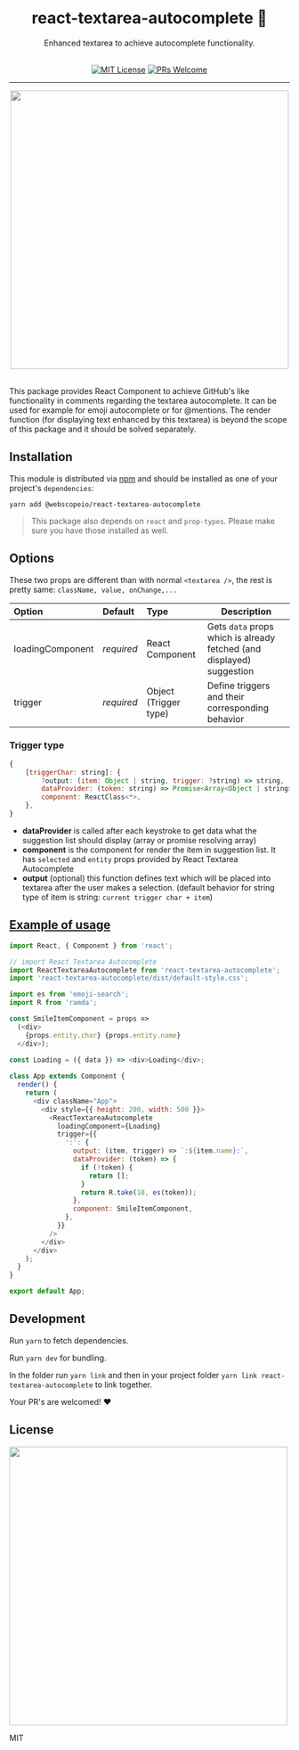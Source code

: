 <div align="center">
<h1>react-textarea-autocomplete 📝</h1>
Enhanced textarea to achieve autocomplete functionality.
<br><br>

[![MIT License][license-badge]][License]
[![PRs Welcome][prs-badge]][prs]

<hr>

</div>
<div align="center">
<img src="https://gifyu.com/images/rta.gif" align="center" width="500">
<br>
</div>
<br>


This package provides React Component to achieve GitHub's like functionality in comments regarding the textarea autocomplete. It can be used for example for emoji autocomplete or for @mentions. The render function (for displaying text enhanced by this textarea) is beyond the scope of this package and it should be solved separately.

## Installation

This module is distributed via [npm][npm] and should be installed as one of your project's `dependencies`:

```
yarn add @webscopeio/react-textarea-autocomplete
```



> This package also depends on `react` and `prop-types`. Please make sure you have
> those installed as well.

## Options

These two props are different than with normal `<textarea />`, the rest is pretty same: `className, value, onChange,...`

| Option         | Default              |  Type           |  Description 
| :------------- | :-------------       | :-------------  |  ---------
| loadingComponent | *required*         | React Component | Gets `data` props which is already fetched (and displayed) suggestion 
| trigger | *required*         | Object (Trigger type) | Define triggers and their corresponding behavior

### Trigger type

```javascript 
{
    [triggerChar: string]: {
        ?output: (item: Object | string, trigger: ?string) => string,
        dataProvider: (token: string) => Promise<Array<Object | string>> | Array<Object | string>,
        component: ReactClass<*>,
    },
}
```

- **dataProvider** is called after each keystroke to get data what the suggestion list should display (array or promise resolving array)
- **component** is the component for render the item in suggestion list. It has `selected` and `entity` props provided by React Textarea Autocomplete
- **output** (optional) this function defines text which will be placed into textarea after the user makes a selection. (default behavior for string type of item is string: `current trigger char + item`)

## [Example of usage](http://react-textarea-autocomplete.surge.sh/)
```javascript
import React, { Component } from 'react';

// import React Textarea Autocomplete
import ReactTextareaAutocomplete from 'react-textarea-autocomplete';
import 'react-textarea-autocomplete/dist/default-style.css';

import es from 'emoji-search';
import R from 'ramda';

const SmileItemComponent = props =>
  (<div>
    {props.entity.char} {props.entity.name}
  </div>);
  
const Loading = ({ data }) => <div>Loading</div>;

class App extends Component {
  render() {
    return (
      <div className="App">
        <div style={{ height: 200, width: 500 }}>
          <ReactTextareaAutocomplete
            loadingComponent={Loading}
            trigger={{
              ':': {
                output: (item, trigger) => `:${item.name}:`,
                dataProvider: (token) => {
                  if (!token) {
                    return [];
                  }
                  return R.take(10, es(token));
                },
                component: SmileItemComponent,
              },
            }}
          />
        </div>
      </div>
    );
  }
}

export default App;
````

## Development

Run `yarn` to fetch dependencies.

Run `yarn dev` for bundling. 

In the folder run `yarn link` and then in your project folder `yarn link react-textarea-autocomplete` to link together.

Your PR's are welcomed! ❤️

## License

<img src="https://media.giphy.com/media/AuIvUrZpzBl04/giphy.gif" width="500">

MIT

[npm]: https://www.npmjs.com/
[license-badge]: https://img.shields.io/npm/l/react-autocompletely.svg?style=flat-square
[license]: https://github.com/paypal/react-autocompletely/blob/master/LICENSE
[prs-badge]: https://img.shields.io/badge/PRs-welcome-brightgreen.svg?style=flat-square
[prs]: http://makeapullrequest.com
